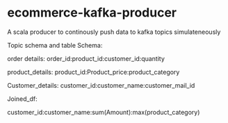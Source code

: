 # ecommerce-kafka-producer
A scala producer to continously push data to kafka topics simulateneously

Topic schema and table Schema:

order details:
order_id:product_id:customer_id:quantity

product_details:
product_id:Product_price:product_category

Customer_details:
customer_id:customer_name:customer_mail_id

Joined_df:

customer_id:customer_name:sum(Amount):max(product_category)
